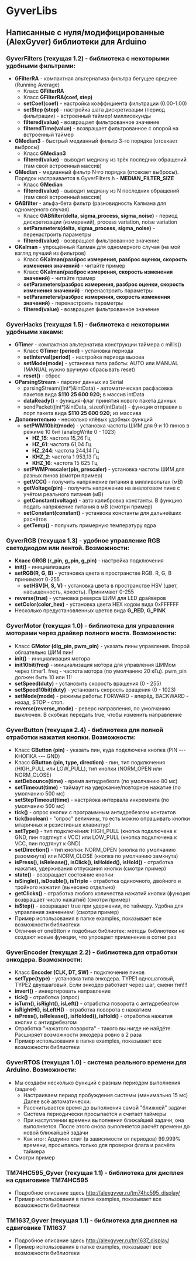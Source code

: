 # GyverLibs
## Написанные с нуля/модифицированные (AlexGyver) библиотеки для Arduino
### **GyverFilters (текущая 1.2)** - библиотека с некоторыми удобными фильтрами:
+ **GFilterRA** - компактная альтернатива фильтра бегущее среднее (Running Average)
	+ Класс **GFilterRA**
	+ Класс **GFilterRA(coef, step)**
	+ **setCoef(coef)** - настройка коэффициента фильтрации (0.00-1.00)
	+ **setStep (step)** - настройка шага дискретизации (период фильтрации) - встроенный таймер! миллисекунды
	+ **filtered(value)** - возвращает фильтрованное значение
	+ **filteredTime(value)** - возвращает фильтрованное с опорой на встроенный таймер
+ **GMedian3** - быстрый медианный фильтр 3-го порядка (отсекает выбросы)
	+ Класс **GMedian3**
	+ **filtered(value)** - выводит медиану из трёх последних обращений (там свой встроенный массив)
+ **GMedian** - медианный фильтр N-го порядка (отсекает выбросы). Порядок настраивается в GyverFilters.h - **MEDIAN_FILTER_SIZE**
	+ Класс **GMedian**
	+ **filtered(value)** - выводит медиану из N последних обращений (там свой встроенный массив)
+ **GABfilter** - альфа-бета фильтр (разновидность Калмана для одномерного случая)
	+ Класс **GABfilter(delta, sigma_process, sigma_noise)** - период дискретизации (измерений), process variation, noise variation
	+ **setParameters(delta, sigma_process, sigma_noise)** - перенастроить параметры
	+ **filtered(value)** - возвращает фильтрованное значение
+ **GKalman** - упрощённый Калман для одномерного случая (на мой взгляд лучший из фильтров)
	+ Класс **GKalman(разброс измерения, разброс оценки, скорость изменения значений)** - читайте пример
	+ Класс **GKalman(разброс измерения, скорость изменения значений)** - читайте пример
	+ **setParameters(разброс измерения, разброс оценки, скорость изменения значений)** - перенастроить параметры
	+ **setParameters(разброс измерения, скорость изменения значений)** - перенастроить параметры
	+ **filtered(value)** - возвращает фильтрованное значение
### **GyverHacks (текущая 1.5)** - библиотека с некоторыми удобными хаками:
+ **GTimer** - компактная альтернатива конструкции таймера с millis()
	+ Класс **GTimer (period)** - установка периода
	+ **setInterval(period)** - настройка периода вызова
	+ **setMode(mode)** - установка типа работы: AUTO или MANUAL (MANUAL нужно вручную сбрасывать reset)
	+ **reset()** - сброс
+ **GParsingStream** - парсинг данных из Serial
	+ parsingStream((int*)&intData) - автоматическая расфасовка пакетов вида **$110 25 600 920;** в массив intData
	+ **dataReady()** - функция-флаг принятия нового пакета данных
	+ sendPacket((int*)&intData, sizeof(intData)) - функция отправки в порт пакета вида **$110 25 600 920;** из массива
+ **Дополнительно** - несколько клёвых удобных функций
	+ **setPWM10bit(mode)** - установка частоты ШИМ для 9 и 10 пинов в режиме 10 бит (analogWrite 0 - 1023)
		- **HZ_15**: частота 15,26 Гц
		- **HZ_61**: частота 61,04 Гц
		- **HZ_244**: частота 244,14 Гц
		- **KHZ_2**: частота 1 953,13 Гц
		- **KHZ_16**: частота 15 625 Гц
	+ **setPWMPrescaler(pin, prescaler)** - установка частоты ШИМ для разных пинов (смотри пример)
	+ **getVCC()** - получить напряжение питания в милливольтах (мВ)
	+ **getVoltage(pin)** - получить напряжение на аналоговом пине с учётом реального питания (мВ)
	+ **getConstant(voltage)** - авто калибровка константы. В функцию подать напряжение питания в мВ (смотри пример)
	+ **setConstant(constant)** - устанвока константы для дальнеёших расчётов
	+ **getTemp()** - получить примерную температуру ядра
### **GyverRGB (текущая 1.3)** - удобное управление RGB светодиодом или лентой. Возможности:
- **Класс GRGB (r_pin, g_pin, g_pin)** - настройка подключения
- **init()** - инициализация
- **setRGB(R, G, B)** - установка цвета в пространстве RGB. R, G, B принимают 0-255
    - **setHSV(H, S, V)** - установка цвета в пространстве HSV (цвет, насыщенность, яркость). Принимают 0-255
- **reverse(true)** - установка реверса ШИМ для LED драйверов
- **setColor(color_hex)** - установка цвета HEX кодом вида 0xFFFFFF
- Несколько предустановленных цветов вида **G_RED**, **G_PINK**
### **GyverMotor (текущая 1.0)** - библиотека для управления моторами через драйвер полного моста. Возможности:
+ Класс **GMotor (dig_pin, pwm_pin)** - указать пины управления. Второй обязательно ШИМ пин!
+ **init()** - инициализация мотора
+ **init10bit(freq)** - инициализация мотора для управления ШИМом через timer1. freq - частота мотора (по умолчанию 20 кГц). pwm_pin должен быть 10 или 11!
+ **setSpeed(duty)** - установить скорость вращения (0 - 255)
+ **setSpeed10bit(duty)** - установить скорость вращения (0 - 1023)
+ **setMode(mode)** - режимы работы: FORWARD - вперёд, BACKWARD - назад, STOP - стоп.
+ **reverse(reverse_mode)** - реверс направления, по умолчанию выключен. В скобках передать true, чтобы изменить направление
### **GyverButton (текущая 2.4)** - библиотека для полной отработки нажатия кнопки. Возможности:
+ Класс **GButton (pin)** - указать пин, куда подключена кнопка (PIN --- КНОПКА --- GND)
+ Класс **GButton (pin, type, direction)** - пин, тип подключения (HIGH_PULL или LOW_PULL), тип кнопки (NORM_OPEN или NORM_CLOSE)
+ **setDebounce(time)** - время антидребезга (по умолчанию 80 мс)
+ **setTimeout(time)** - таймаут на удержание/повторное нажатие (по умолчанию 500 мс)
+ **setStepTimeout(time)** - настрйока интервала инкремента (по умолчанию 500 мс)
+ **tick()** - опрос кнопки с программным антидребезгом контактов
+ **tick(boolean)** - "опрос" величины, то есть можно опрашивать кнопки мтаричных и резистивных клавиатур!
+ **setType()** - тип подключения: HIGH_PULL (кнопка подключена к GND, пин подтянут к VCC) или LOW_PULL (кнопка подключена к VCC, пин подтянут к GND)
+ **setDirection()** - тип кнопки: NORM_OPEN (кнопка по умолчанию разомкнута) или NORM_CLOSE (кнопка по умолчанию замкнута)
+ **isPress(), isRelease(), isClick(), isHolded(), isHold()** - отработка нажатия, удерживания отпускания кнопки (смотри пример)
+ **state()** - возвращает состояние кнопки
+ **isSingle(), isDouble(), isTriple** - отработка одиночного, двойного и тройного нажатия (вынесено отдельно)
+ **getClicks()** - отработка любого количества нажатий кнопки (функция возвращает число нажатий) (смотри пример)
+ **isStep()** - возвращает true при удержании, по таймеру. Удобна для управления значением! (смотри пример)
+ Пример использования в папке examples, показывает все возможности библиотеки
+ Отличия от oneBtton и подобных библиотек: методы библиотеки не создают новые функции, что упрощает применение в сотни раз
### **GyverEncoder (текущая 2.2)** - библиотека для отработки энкодера. Возможности:
+ Класс **Encoder (CLK, DT, SW)** - подключение пинов
+ **setType(type)** - установка типа энкодера. TYPE1 одношаговый, TYPE2 двухшаговый. Если энкодер работает через шаг, смени тип!!!
+ **invert()** - инвертировать направление
+ **tick()** - отработка (опрос)
+ **isTurn(), isRight(), isLeft()** - отработка поворота с антидребезгом
+ **isRightH(), isLeftH()** - отработка поворота с нажатием
+ **isPress(), isRelease(), isHolded(), isHold()** - отработка нажатия кнопки с антидребезгом
+ Отработка "нажатого поворота" - такого вы нигде не найдёте. Расширяет возможности энкодера ровно в 2 раза
+ Пример использования в папке examples, показывает все возможности библиотеки
### **GyverRTOS (текущая 1.0)** - система реального времени для Arduino. Возможности:
- Мы создаём несколько функций с разным периодом выполнения (задачи)
    - Настраиваем период пробуждения системы (минимально 15 мс)  
    Далее всё автоматически:
    - Рассчитывается время до выполнения самой "ближней" задачи
    - Система периодически просыпается и считает таймеры
    - При наступлении времени выполнения ближайшей задачи, она выполняется. После этого снова выполняется расчёт времени до новой ближайшей задачи
    - Как итог: Ардуино спит (в зависимости от периодов) 99.999% времени, просыпаясь только для проверки флага и расчёта таймера
- Смотри пример
### **TM74HC595_Gyver (текущая 1.1)** - библиотека для дисплея на сдвиговике TM74HC595
+ Подробное описание здесь http://alexgyver.ru/tm74hc595_display/
+ Пример использования в папке examples, показывает все возможности библиотеки
### **TM1637_Gyver (текущая 1.1)** - библиотека для дисплея на сдвиговике TM1637
+ Подробное описание здесь http://alexgyver.ru/tm1637_display/
+ Пример использования в папке examples, показывает все возможности библиотеки